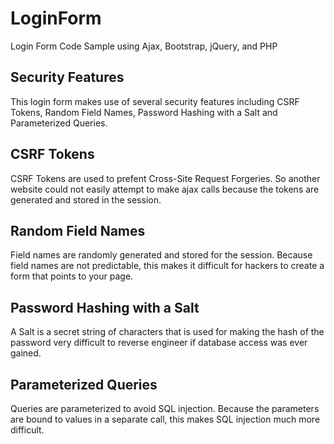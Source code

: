# LoginForm
Login Form Code Sample using Ajax, Bootstrap, jQuery, and PHP

## Security Features

This login form makes use of several security features including CSRF Tokens, Random Field Names, Password Hashing with a Salt and Parameterized Queries.

## CSRF Tokens

CSRF Tokens are used to prefent Cross-Site Request Forgeries. So another website could not easily attempt to make ajax calls because the tokens are generated and stored in the session.

## Random Field Names

Field names are randomly generated and stored for the session. Because field names are not predictable, this makes it difficult for hackers to create a form that points to your page.

## Password Hashing with a Salt

A Salt is a secret string of characters that is used for making the hash of the password very difficult to reverse engineer if database access was ever gained.

## Parameterized Queries

Queries are parameterized to avoid SQL injection. Because the parameters are bound to values in a separate call, this makes SQL injection much more difficult.
